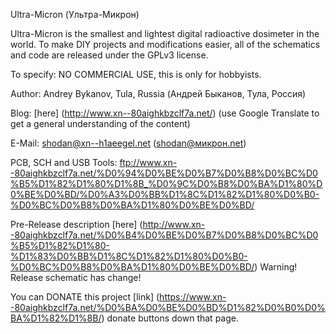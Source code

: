 Ultra-Micron (Ультра-Микрон)

Ultra-Micron is the smallest and lightest digital radioactive dosimeter in the world. To make DIY projects and modifications easier, all of the schematics and code are released under the GPLv3 license.

To specify: NO COMMERCIAL USE, this is only for hobbyists.

Author: Andrey Bykanov, Tula, Russia (Андрей Быканов, Тула, Россия)

Blog: [here] (http://www.xn--80aighkbzclf7a.net/) (use Google Translate to get a general understanding of the content)

E-Mail: shodan@xn--h1aeegel.net (shodan@микрон.net)

PCB, SCH and USB Tools: ftp://www.xn--80aighkbzclf7a.net/%D0%94%D0%BE%D0%B7%D0%B8%D0%BC%D0%B5%D1%82%D1%80%D1%8B_%D0%9C%D0%B8%D0%BA%D1%80%D0%BE%D0%BD/%D0%A3%D0%BB%D1%8C%D1%82%D1%80%D0%B0-%D0%BC%D0%B8%D0%BA%D1%80%D0%BE%D0%BD/

Pre-Release description [here] (http://www.xn--80aighkbzclf7a.net/%D0%B4%D0%BE%D0%B7%D0%B8%D0%BC%D0%B5%D1%82%D1%80-%D1%83%D0%BB%D1%8C%D1%82%D1%80%D0%B0-%D0%BC%D0%B8%D0%BA%D1%80%D0%BE%D0%BD/) Warning! Release schematic has change!

You can DONATE this project [link] (https://www.xn--80aighkbzclf7a.net/%D0%BA%D0%BE%D0%BD%D1%82%D0%B0%D0%BA%D1%82%D1%8B/) donate buttons down that page.
